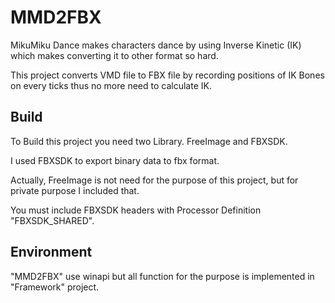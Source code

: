 # MMD2FBX

MikuMiku Dance makes characters dance by using Inverse Kinetic (IK) which makes converting it to other format so hard.

This project converts VMD file to FBX file by recording positions of IK Bones on every ticks thus no more need to calculate IK.

## Build
To Build this project you need two Library. FreeImage and FBXSDK.

I used FBXSDK to export binary data to fbx format. 

Actually, FreeImage is not need for the purpose of this project, but for private purpose I included that.

You must include FBXSDK headers with Processor Definition "FBXSDK_SHARED".

## Environment
"MMD2FBX" use winapi but all function for the purpose is implemented in "Framework" project. 
